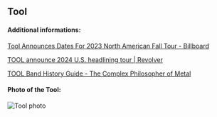 ## Tool
#### Additional informations:
[Tool Announces Dates For 2023 North American Fall Tour - Billboard](https://www.billboard.com/music/concerts/tool-dates-2023-north-american-fall-tour-1235346683/)

[TOOL announce 2024 U.S. headlining tour | Revolver](https://www.revolvermag.com/events/tool-announce-2024-us-headlining-tour)

[TOOL Band History Guide - The Complex Philosopher of Metal](https://rockerainsider.com/bands/tool-band-history-guide/)

#### Photo of the Tool:
![Tool photo](http://getwallpapers.com/wallpaper/full/3/a/7/1297061-amazing-tool-band-wallpaper-1920x1200-ipad-retina.jpg)

